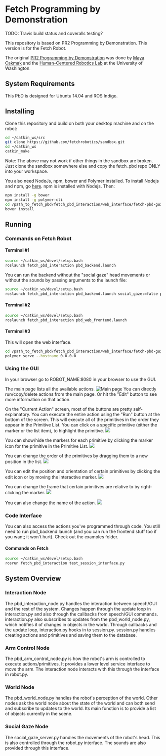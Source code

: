 # Fetch Programming by Demonstration

TODO: Travis build status and coveralls testing?

This repository is based on PR2 Programming by Demonstration. This version is for the Fetch Robot.

The original [PR2 Programming by Demonstration](https://github.com/PR2/pr2_pbd) was done by [Maya Cakmak](http://www.mayacakmak.com/) and the [Human-Centered Robotics Lab](https://hcrlab.cs.washington.edu/) at the University of Washington.

## System Requirements
This PbD is designed for Ubuntu 14.04 and ROS Indigo.

## Installing
Clone this repository and build on both your desktop machine and on the robot:
```bash
cd ~/catkin_ws/src
git clone https://github.com/fetchrobotics/sandbox.git
cd ~/catkin_ws
catkin_make
```
Note: The above may not work if other things in the sandbox are broken. Just clone the sandbox somewhere else and copy the fetch_pbd repo ONLY into your workspace.

You also need NodeJs, npm, bower and Polymer installed. To install Nodejs and npm, go [here](https://nodejs.org/en/). npm is installed with Nodejs. Then:
```bash
npm install -g bower
npm install -g polymer-cli
cd /path_to_fetch_pbd/fetch_pbd_interaction/web_interface/fetch-pbd-gui
bower install
```

## Running
### Commands on Fetch Robot
#### Terminal #1
```bash
source ~/catkin_ws/devel/setup.bash
roslaunch fetch_pbd_interaction pbd_backend.launch
```
You can run the backend without the "social gaze" head movements or without the sounds by passing arguments to the launch file:
```bash
source ~/catkin_ws/devel/setup.bash
roslaunch fetch_pbd_interaction pbd_backend.launch social_gaze:=false play_sound:=false
```

#### Terminal #2
```bash
source ~/catkin_ws/devel/setup.bash
roslaunch fetch_pbd_interaction pbd_web_frontend.launch
```
#### Terminal #3
This will open the web interface.
```bash
cd /path_to_fetch_pbd/fetch_pbd_interaction/web_interface/fetch-pbd-gui
polymer serve --hostname 0.0.0.0
```
### Using the GUI
In your browser go to ROBOT_NAME:8080 in your browser to use the GUI.

The main page lists all the available actions.
![Main page](https://cloud.githubusercontent.com/assets/1470402/17989388/c71a3da2-6ae1-11e6-9d2f-894a67e508ca.png)
You can directly run/copy/delete actions from the main page. Or hit the "Edit" button to see more information on that action.

On the "Current Action" screen, most of the buttons are pretty self-explanatory. You can execute the entire action using the "Run" button at the bottom of the screen. This will execute all of the primitives in the order they appear in the Primitive List. You can click on a specific primitive (either the marker or the list item), to highlight the primitive.
![](https://cloud.githubusercontent.com/assets/1470402/17989398/d0602b2e-6ae1-11e6-8add-edcedf6285b6.png)

You can show/hide the markers for each primitive by clicking the marker icon for the primitive in the Primitive List.
![](https://cloud.githubusercontent.com/assets/1470402/17989394/d05bf02c-6ae1-11e6-9446-9847bbd419ea.png)

You can change the order of the primitives by dragging them to a new position in the list. 
![](https://cloud.githubusercontent.com/assets/1470402/17989397/d0608290-6ae1-11e6-98a4-bbb1049e1185.png)

You can edit the position and orientation of certain primitives by clicking the edit icon or by moving the interactive marker.
![](https://cloud.githubusercontent.com/assets/1470402/17989393/d05b87ea-6ae1-11e6-85d7-922c6dc4844a.png)

You can change the frame that certain primitives are relative to by right-clicking the marker.
![](https://cloud.githubusercontent.com/assets/1470402/17989395/d05d657e-6ae1-11e6-8236-459118a70b8a.png)

You can also change the name of the action.
![](https://cloud.githubusercontent.com/assets/1470402/17989396/d05f44d4-6ae1-11e6-9363-f242c5ea15b6.png)

### Code Interface
You can also access the actions you've programmed through code. You still need to run pbd_backend.launch (and you can run the frontend stuff too if you want; it won't hurt). Check out the examples folder.
#### Commands on Fetch
```bash
source ~/catkin_ws/devel/setup.bash
rosrun fetch_pbd_interaction test_session_interface.py
```

## System Overview
### Interaction Node
The pbd_interaction_node.py handles the interaction between speech/GUI and the rest of the system. Changes happen through the update loop in interaction.py and also through the callbacks from speech/GUI commands. interaction.py also subscribes to updates from the pbd_world_node.py, which notifies it of changes in objects in the world. Through callbacks and the update loop, interaction.py hooks in to session.py. session.py handles creating actions and primitives and saving them to the database.

### Arm Control Node
The pbd_arm_control_node.py is how the robot's arm is controlled to execute actions/primitives. It provides a lower level service interface to move the arm. The interaction node interacts with this through the interface in robot.py.

### World Node
The pbd_world_node.py handles the robot's perception of the world. Other nodes ask the world node about the state of the world and can both send and subscribe to updates to the world. Its main function is to provide a list of objects currently in the scene.

### Social Gaze Node
The social_gaze_server.py handles the movements of the robot's head. This is also controlled through the robot.py interface. The sounds are also provided through this interface.

